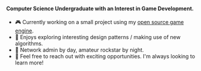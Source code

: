 #### Computer Science Undergraduate with an Interest in Game Development.

- :video_game: Currently working on a small project using my [open source game engine](https://xjge.org/).
- :microscope: Enjoys exploring interesting design patterns / making use of new algorithms.
- :guitar: Network admin by day, amateur rockstar by night.
- 💬 Feel free to reach out with exciting opportunities. I'm always looking to learn more!
